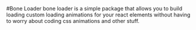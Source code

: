 #Bone Loader
bone loader is a simple package that allows you to build loading custom loading animations for
your react elements without having to worry about coding css animations and other stuff.
